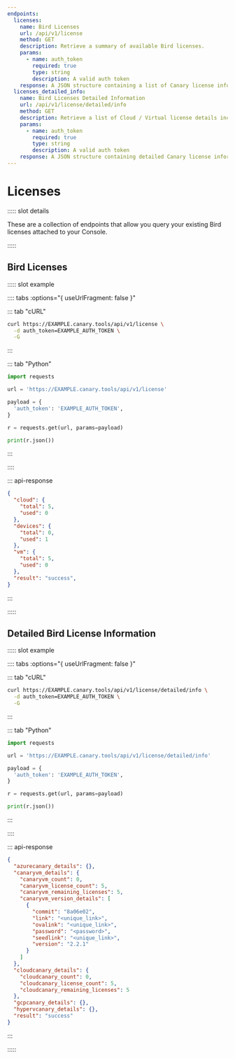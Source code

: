```yaml
---
endpoints:
  licenses:
    name: Bird Licenses
    url: /api/v1/license
    method: GET
    description: Retrieve a summary of available Bird licenses.
    params:
      - name: auth_token
        required: true
        type: string
        description: A valid auth token
    response: A JSON structure containing a list of Canary license information.
  licenses_detailed_info:
    name: Bird Licenses Detailed Information
    url: /api/v1/license/detailed/info
    method: GET
    description: Retrieve a list of Cloud / Virtual license details including limits and URLs to images.
    params:
      - name: auth_token
        required: true
        type: string
        description: A valid auth token
    response: A JSON structure containing detailed Canary license information.
---
```

# Licenses

<APIEndpoints :endpoints="$page.frontmatter.endpoints" :path="$page.regularPath">

::::: slot details

These are a collection of endpoints that allow you query your existing Bird licenses attached to your Console.

:::::

</APIEndpoints>

## Bird Licenses

<APIDetails :endpoint="$page.frontmatter.endpoints.licenses">

::::: slot example

:::: tabs :options="{ useUrlFragment: false }"

::: tab "cURL"

``` bash
curl https://EXAMPLE.canary.tools/api/v1/license \
  -d auth_token=EXAMPLE_AUTH_TOKEN \
  -G
```

:::


::: tab "Python"

``` python
import requests

url = 'https://EXAMPLE.canary.tools/api/v1/license'

payload = {
  'auth_token': 'EXAMPLE_AUTH_TOKEN',
}

r = requests.get(url, params=payload)

print(r.json())
```

:::

::::


::: api-response
```json
{
  "cloud": {
    "total": 5,
    "used": 0
  },
  "devices": {
    "total": 0,
    "used": 1
  },
  "vm": {
    "total": 5,
    "used": 0
  },
  "result": "success",
}
```
:::

:::::

</APIDetails>

## Detailed Bird License Information

<APIDetails :endpoint="$page.frontmatter.endpoints.licenses_detailed_info">

::::: slot example

:::: tabs :options="{ useUrlFragment: false }"

::: tab "cURL"

``` bash
curl https://EXAMPLE.canary.tools/api/v1/license/detailed/info \
  -d auth_token=EXAMPLE_AUTH_TOKEN \
  -G
```

:::


::: tab "Python"

``` python
import requests

url = 'https://EXAMPLE.canary.tools/api/v1/license/detailed/info'

payload = {
  'auth_token': 'EXAMPLE_AUTH_TOKEN',
}

r = requests.get(url, params=payload)

print(r.json())
```

:::

::::


::: api-response
```json
{
  "azurecanary_details": {},
  "canaryvm_details": {
    "canaryvm_count": 0,
    "canaryvm_license_count": 5,
    "canaryvm_remaining_licenses": 5,
    "canaryvm_version_details": [
      {
        "commit": "8a06e02",
        "link": "<unique_link>",
        "ovalink": "<unique_link>",
        "password": "<password>",
        "seedlink": "<unique_link>",
        "version": "2.2.1"
      }
    ]
  },
  "cloudcanary_details": {
    "cloudcanary_count": 0,
    "cloudcanary_license_count": 5,
    "cloudcanary_remaining_licenses": 5
  },
  "gcpcanary_details": {},
  "hypervcanary_details": {},
  "result": "success"
}
```
:::

:::::

</APIDetails>